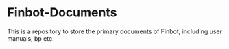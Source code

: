 # Finbot-Documents
This is a repository to store the primary documents of Finbot, including user manuals, bp etc.
